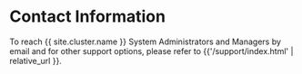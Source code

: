 # Contact Information

To reach {{ site.cluster.name }} System Administrators and Managers by email and for other support options, please refer to {{'/support/index.html' | relative_url }}.
